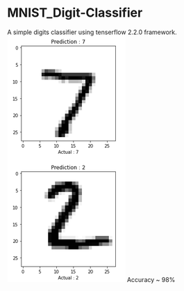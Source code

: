 # MNIST_Digit-Classifier

A simple digits classifier using tenserflow 2.2.0 framework.<br>
<img src="pic-1.png" />
Accuracy ~ 98%
